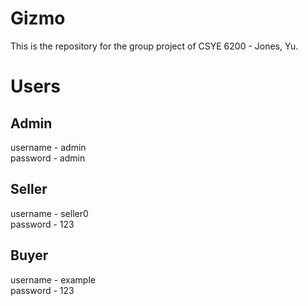 # Gizmo
This is the repository for the group project of CSYE 6200 - Jones, Yu.

# Users
## Admin
username - admin  
password - admin
## Seller
username - seller0  
password - 123
## Buyer
username - example  
password - 123
